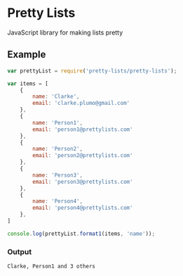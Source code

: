 # Pretty Lists
JavaScript library for making lists pretty

## Example

``` javascript
var prettyList = require('pretty-lists/pretty-lists');

var items = [
	{
		name: 'Clarke',
		email: 'clarke.plumo@gmail.com'
	},
	{
		name: 'Person1',
		email: 'person1@prettylists.com'
	},
	{
		name: 'Person2',
		email: 'person2@prettylists.com'
	},
	{
		name: 'Person3',
		email: 'person3@prettylists.com'
	},
	{
		name: 'Person4',
		email: 'person4@prettylists.com'
	},
]

console.log(prettyList.format1(items, 'name'));

```

### Output

    Clarke, Person1 and 3 others
